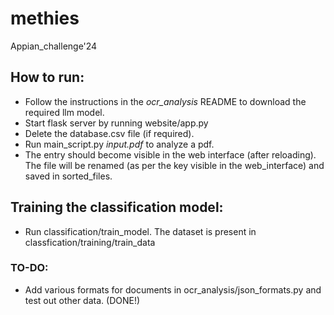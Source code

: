# methies
Appian_challenge'24

## How to run:
 - Follow the instructions in the _ocr_analysis_ README to download the required llm model.
 - Start flask server by running website/app.py
 - Delete the database.csv file (if required).
 - Run main\_script.py _input.pdf_ to analyze a pdf.
 - The entry should become visible in the web interface (after reloading). The file will be renamed (as per the key visible in the web\_interface) and saved in sorted\_files.

## Training the classification model:
 - Run classification/train_model. The dataset is present in classfication/training/train_data

### TO-DO:
 - Add various formats for documents in ocr\_analysis/json_formats.py and test out other data. (DONE!) 
